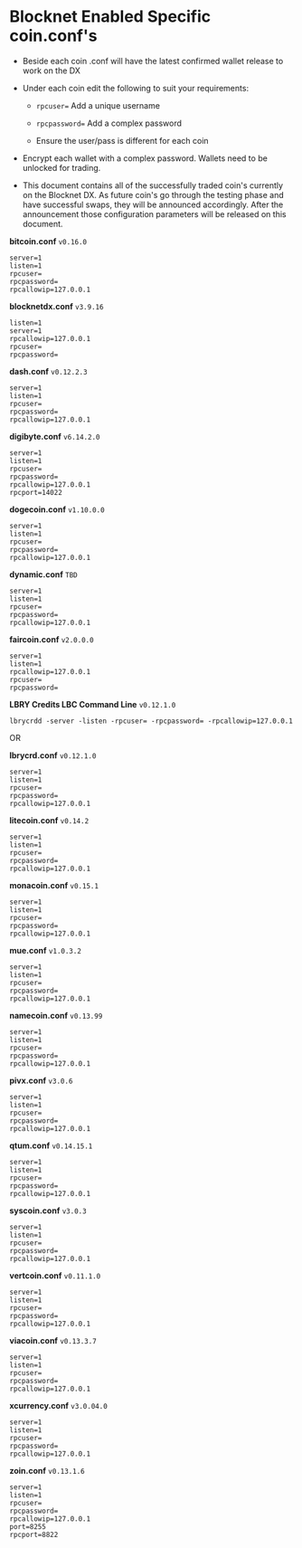 # Blocknet Enabled Specific coin.conf's

* Beside each coin .conf will have the latest confirmed wallet release to work on the DX

* Under each coin edit the following to suit your requirements:

  * ```rpcuser=``` Add a unique username
  * ```rpcpassword=``` Add a complex password
  
  * Ensure the user/pass is different for each coin
  
* Encrypt each wallet with a complex password. Wallets need to be unlocked for trading.

* This document contains all of the successfully traded coin's currently on the Blocknet DX. As future coin's go through the testing phase and have successful swaps, they will be announced accordingly. After the announcement those configuration parameters will be released on this document.

__bitcoin.conf__ `v0.16.0`
```
server=1
listen=1
rpcuser=
rpcpassword=
rpcallowip=127.0.0.1
```

__blocknetdx.conf__ `v3.9.16`
```
listen=1
server=1
rpcallowip=127.0.0.1
rpcuser=
rpcpassword=
```

__dash.conf__ `v0.12.2.3`
```
server=1
listen=1
rpcuser=
rpcpassword=
rpcallowip=127.0.0.1
```

__digibyte.conf__ `v6.14.2.0`
```
server=1
listen=1
rpcuser=
rpcpassword=
rpcallowip=127.0.0.1
rpcport=14022
```

__dogecoin.conf__ `v1.10.0.0`
```
server=1
listen=1
rpcuser=
rpcpassword=
rpcallowip=127.0.0.1
```

__dynamic.conf__ `TBD`
```
server=1
listen=1
rpcuser=
rpcpassword=
rpcallowip=127.0.0.1
```

__faircoin.conf__ `v2.0.0.0`
```
server=1
listen=1
rpcallowip=127.0.0.1
rpcuser=
rpcpassword=
```

__LBRY Credits LBC Command Line__ `v0.12.1.0`
```
lbrycrdd -server -listen -rpcuser= -rpcpassword= -rpcallowip=127.0.0.1
```
OR

__lbrycrd.conf__ `v0.12.1.0`

```
server=1
listen=1
rpcuser=
rpcpassword=
rpcallowip=127.0.0.1
```

__litecoin.conf__ `v0.14.2`
```
server=1
listen=1
rpcuser=
rpcpassword=
rpcallowip=127.0.0.1
```

__monacoin.conf__ `v0.15.1`
```
server=1
listen=1
rpcuser=
rpcpassword=
rpcallowip=127.0.0.1
```


__mue.conf__ `v1.0.3.2`
```
server=1
listen=1
rpcuser=
rpcpassword=
rpcallowip=127.0.0.1
```

__namecoin.conf__ `v0.13.99`
```
server=1
listen=1
rpcuser=
rpcpassword=
rpcallowip=127.0.0.1
```

__pivx.conf__ `v3.0.6`
```
server=1
listen=1
rpcuser=
rpcpassword=
rpcallowip=127.0.0.1
```

__qtum.conf__ `v0.14.15.1`
```
server=1
listen=1
rpcuser=
rpcpassword=
rpcallowip=127.0.0.1
```

__syscoin.conf__ `v3.0.3`
```
server=1
listen=1
rpcuser=
rpcpassword=
rpcallowip=127.0.0.1
```

__vertcoin.conf__ `v0.11.1.0`
```
server=1
listen=1
rpcuser=
rpcpassword=
rpcallowip=127.0.0.1
```

__viacoin.conf__ `v0.13.3.7`
```
server=1
listen=1
rpcuser=
rpcpassword=
rpcallowip=127.0.0.1
```

__xcurrency.conf__ `v3.0.04.0`
```
server=1
listen=1
rpcuser=
rpcpassword=
rpcallowip=127.0.0.1
```

__zoin.conf__ `v0.13.1.6`
```
server=1
listen=1
rpcuser=
rpcpassword=
rpcallowip=127.0.0.1
port=8255
rpcport=8822
```

